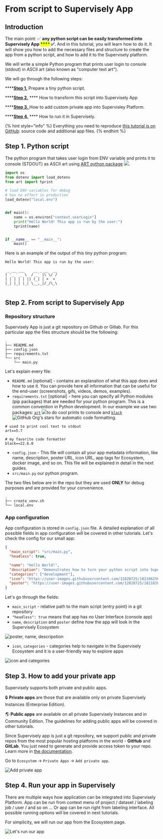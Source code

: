 # From script to Supervisely App

## Introduction

The main point: ✅ **any python script can be easily transformed into Supervisely App **<mark style="color:green;">****</mark> ✅**.** And in this tutorial, you will learn how to do it.  It will show you how to add the necessary files and structure to create the app from a python script, and how to add it to the Supervisely platform.

We will write a simple Python program that prints user login to console (stdout) in ASCII art (also known as "computer text art").

We will go through the following steps:

****[**Step 1.**](from-script-to-supervisely-app.md#step-1.-python-script) Prepare a tiny python script.

****[**Step 2.**](from-script-to-supervisely-app.md#step-2.-from-script-to-supervisely-app) **** How to transform this script into Supervisely App

****[**Step 3.** ](from-script-to-supervisely-app.md#step-3.-how-to-add-your-private-app)How to add custom private app into Supervisley Platform.

****[**Step 4.**](from-script-to-supervisely-app.md#step-4.-run-your-app-in-supervisely) **** How to run it in Supervisely.

{% hint style="info" %}
Everything you need to reproduce [this tutorial is on GitHub](https://github.com/supervisely-ecosystem/hello-world-app): source code and additional app files.
{% endhint %}

## Step 1. Python script

The python program that takes user login from ENV variable and prints it to console (STDOUT) as ASCII art using [ART python package](https://github.com/sepandhaghighi/art)  [![](https://img.shields.io/github/stars/sepandhaghighi/art.svg?style=social\&label=Stars)](https://github.com/sepandhaghighi/art).

```python
import os
from dotenv import load_dotenv
from art import tprint

# load ENV variables for debug
# has no effect in production
load_dotenv("local.env")


def main():
    name = os.environ["context.userLogin"]
    print("Hello World! This app is run by the user:")
    tprint(name)


if __name__ == "__main__":
    main()
```

Here is an example of the output of this tiny python program:

```
Hello World! This app is run by the user:
                        
 _ __ ___    __ _ __  __
| '_ ` _ \  / _` |\ \/ /
| | | | | || (_| | >  < 
|_| |_| |_| \__,_|/_/\_\
                        
```

## Step 2. From script to Supervisely App

### Repository structure

Supervisely App is just a git repository on Github or Gitlab. For this particular app the files structure  should be the following:

```
.
├── README.md
├── config.json
├── requirements.txt
└── src
    └── main.py
```

Let's explain every file:

* `README.md` \[optional] - contains an explanation of what this app does and how to use it. You can provide here all information that can be useful for the end-user (screenshots, gifs, videos, demos, examples).
* `requirements.txt`  \[optional] - here you can specify all Python modules (pip packages) that are needed for your python program. This is a common convention in Python development. In our example we use two packages: [`art`](https://pypi.org/project/art/) [![](https://camo.githubusercontent.com/d367bde73fa3ec8a38cc54d187094f0a6d2c24f81ec5bba70cd88dc4d6047467/68747470733a2f2f696d672e736869656c64732e696f2f6769746875622f73746172732f736570616e6468616768696768692f6172742e7376673f7374796c653d736f6369616c266c6162656c3d5374617273)](https://github.com/sepandhaghighi/art)to do cool prints to console and [`black`](https://pypi.org/project/black/) ![GitHub Org's stars](https://img.shields.io/github/stars/psf/black?style=social) for automatic code formatting.

```
# used to print cool text to stdout
art==5.7 

# my favorite code formatter
black==22.6.0 
```

* `config.json` - This file will contain all your app metadata information, like name, description, poster URL, icon URL, app tags for Ecosystem, docker image, and so on. This file will be explained in detail in the next guides.
* `src/main.py` our python program.&#x20;

The two files below are in the repo but they are used **ONLY** for debug purposes and are provided for your convenience.

```
.
├── create_venv.sh
└── local.env
```

### App configuration

App configuration is stored in `config.json` file. A detailed explanation of all possible fields in app configuration will be covered in other tutorials. Let's check the config for our small app: &#x20;

```json
{
  "main_script": "src/main.py",
  "headless": true,

  "name": "Hello World!",
  "description": "Demonstrates how to turn your python script into Supervisely App",
  "categories": ["development"],
  "icon": "https://user-images.githubusercontent.com/12828725/182186256-5ee663ad-25c7-4a62-9af1-fbfdca715b57.png",
  "poster": "https://user-images.githubusercontent.com/12828725/182181033-d0d1a690-8388-472e-8862-e0cacbd4f082.png"
}
```

Let's go through the fields:

* `main_script` - relative path to the main script (entry point) in a git repository
* `"headless": true` means that app has no User Interface (console app)
* `name`, `description` and `poster` define how the app will look in the Supervisely Ecosystem

![poster, name, descripotion](https://user-images.githubusercontent.com/12828725/182863249-0b4d672f-f50d-4bbb-b769-ec1016539ccd.png)

* `icon`, `categories` - categories help to navigate in the Supervisely Ecosystem and it is a user-friendly way to explore apps

![icon and categories](https://user-images.githubusercontent.com/12828725/182864521-319fb450-d025-4e1c-806e-ebc0dd19260f.png)

## Step 3. How to add your private app

Supervisely supports both private and public apps.&#x20;

🔒 **Private apps** are those that are available only on private Supervisely Instances (Enterprise Edition).

🌎 **Public apps** are available on all private Supervisely Instances and in Community Edition. The guidelines for adding public apps will be covered in other tutorials.&#x20;

Since Supervisely app is just a git repository, we support public and private repos from the most popular hosting platforms in the world - **GitHub** and **GitLab**. You just need to generate and provide  access token to your repo. Learn more in [the documentation](https://docs.supervise.ly/enterprise-edition/advanced-tuning/private-apps).

Go to `Ecosystem` -> `Private Apps` -> `Add private app`.&#x20;

![Add private app](https://user-images.githubusercontent.com/12828725/182870411-6632dde4-93ed-481c-a8c2-79718b0f5a7d.gif)

## Step 4. Run your app in Supervisely

There are multiple ways how application can be integrated into Supervisely Platform. App can be run from context menu of project / dataset / labeling job / user / and so on ... Or app can be run right from labeling interface. All possible running options will be covered in next tutorials.&#x20;

For simplicity, we will run our app from the Ecosystem page.&#x20;

![Let's run our app](https://user-images.githubusercontent.com/12828725/182894602-5ec6a5c6-e954-429b-9fc1-877d662a21ec.gif)





